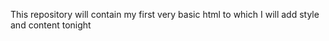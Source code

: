 This repository will contain my first very basic html to which I will add style and content tonight
